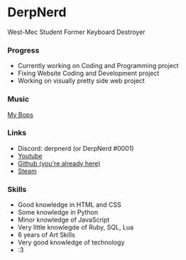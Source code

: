 
# DerpNerd

West-Mec Student Former Keyboard Destroyer


### Progress

- Currently working on Coding and Programming project
- Fixing Website Coding and Development project
- Working on visually pretty side web project



### Music

[My Bops](https://music.youtube.com/playlist?list=PL4mmFt8L14OG5vEUkYCjJkOI4Es_cVw0T&si=MZ1AFaPK8AV3_ObT)
### Links

- Discord: derpnerd (or DerpNerd #0001)
- [Youtube](https://www.youtube.com/channel/UCTVvIKVKTDiu3UpnjMr_jzQ)
- [Github (you're already here)](https://github.com/AlanSanchez317)
- [Steam](https://steamcommunity.com/id/derpnerdd/)

### Skills

- Good knowledge in HTML and CSS
- Some knowledge in Python
- Minor knowledge of JavaScript
- Very little knowlegde of Ruby, SQL, Lua
- 6 years of Art Skills
- Very good knowledge of technology
- :3
